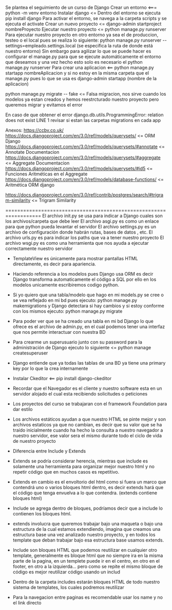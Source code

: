 Se plantea el seguimiento de un curso de Django
Crear un entorno <=== python -m venv entorno
Instalar django <= Dentro del entorno se ejecuta pip install django
Para activar el entorno, se navega a la carpeta scripts y se ejecuta el activate
Crear un nuevo proyecto <= django-admin startproject nombreProyecto
Ejecutar nuestro proyecto <= python manage.py runserver
Para ejecutar nuestro proyecto en otro entorno ya sea el de produccion, testeo o el local pues se realiza lo siguiente:
python manage.py runserver --settings=empleado.settings.local (se especifica la ruta de donde está nuestro entorno)
Sin embargo para agilizar lo que se puede hacer es  configurar el manage.py para que se ejecute automáticamente el entorno que deseamos
y una vez hecho esto solo es necesario el python manage.py runserver
Para crear una aplicacion <== python manage.py startapp nombreAplicacion y si no estoy en la misma carpeta que el manage.py
pues lo que se usa es django-admin startapp (nombre de la aplicacion)

python manage.py migrate -- fake <= Falsa migracion, nos sirve cuando los modelos ya estan creados y hemos reestrcturado nuestro proyecto pero queremos migrar y evitamos el error

En caso de que obtener el error django.db.utils.ProgrammingError: relation does not exist LINE 1 
revisar si estan las carpetas migrations en cada app

Anexos:
https://ccbv.co.uk/
https://docs.djangoproject.com/en/3.0/ref/models/querysets/ <= ORM Django
https://docs.djangoproject.com/en/3.0/ref/models/querysets/#annotate <= Annotate Documentacion
https://docs.djangoproject.com/en/3.0/ref/models/querysets/#aggregate <= Aggregate Documentacion
https://docs.djangoproject.com/en/3.0/ref/models/querysets/#id5 <= Funciones Aritméticas en el Aggregate
https://docs.djangoproject.com/en/3.0/ref/models/database-functions/ <= Aritmética ORM django

https://docs.djangoproject.com/en/3.0/ref/contrib/postgres/search/#trigram-similarity <= Trigram Similarity

==================================================================
El archivo init.py se usa para indicar a Django cuales son los archivos/carpeta que debe leer
El archivo asgi.py es como un enlace para que python pueda levantar el servidor
El archivo settings.py es un archivo de configuración donde habrán rutas, bases de datos , etc.
El archivo urls.py es para indicar los paths que va a tener nuestro proyecto
El archivo wsgi.py es como una herramienta que nos ayuda a ejecutar correctamente nuestro servidor
- TemplateView es únicamente para mostrar pantallas HTML directamente, es decir para apariencia.
- Haciendo referencia a los modelos pues Django usa ORM es decir Django transforma automaticamente el código a SQL por ello
en los modelos unicamente escribiremos codigo python.
- Si yo quiero que una tabla/modelo que hago en mi models.py se cree o se vea reflejado en mi bd pues ejecuto: python manage.py makemigrations y Django detectara si hay cambios y si estoy conforme con los mismos ejecuto:
python manage.py migrate
- Para poder ver que se ha creado una tabla en mi bd Django lo que ofrece es el archivo de admin.py, en el cual podemos tener  una interfaz
que nos permite interactuar con nuestra BD

- Para crearme un superusuario junto con su password para la administración de Django ejecuto lo siguiente <= python manage  createsuperuser

- Django entiende que ya todas las tablas de una BD ya tiene una primary key por lo que la crea internamente
- Instalar Ckeditor <== pip install django-ckeditor
- Recordar que el Navegador es el cliente y nuestro software esta en un servidor alojado el cual esta recibiendo solicitudes o peticiones
- Los proyectos del curso se trabajaran con el  framework Foundation para dar estilo
- Los archivos estáticos ayudan a que nuestro HTML se pinte mejor y son archivos estaticos ya que no cambian, es decir que su valor que se ha
traído inicialmente cuando ha hecho la consulta a nuestro navegador a nuestro servidor, ese valor sera el mismo durante todo el ciclo de vida de nuestro proyecto

- Diferencia entre Include y Extends
* Extends  se podría considerar herencia, mientras que include es solamente una herramienta para organizar mejor nuestro html y no repetir código que en muchos casos es repetitivo.

* Extends en cambio es el envoltorio del html como si fuera un marco que contendrá uno o varios bloques html dentro, es decir extends hará que el código que tenga envuelva a lo que contendra.  (extends contiene bloques html)

* Include se agrega dentro de bloques, podríamos decir que a include lo contienen los bloques html.

* extends involucra que queremos trabajar bajo una maqueta o bajo una estructura de la cual estamos extendiendo, imagina que creamos una estructura base una vez analizado nuestro proyecto, y en todos los template que deban trabajar bajo esa estructura base usamos extends.

* Include son bloques HTML que podemos reutilizar en cualquier otro template, generalmente es bloque html que no siempre ira en la misma parte de la pagina, en un templete puede ir en el centro, en otro en el footer, en otro a la izquierda... pero como se repite el mismo bloque de código es mejor reutilizar código usando un includ

- Dentro de la carpeta includes estarán bloques HTML de todo nuestro sistema de templates, los cuales podremos reutilizar 

- Para la navegacion entre paginas es recomendable usar los name y no el link directo